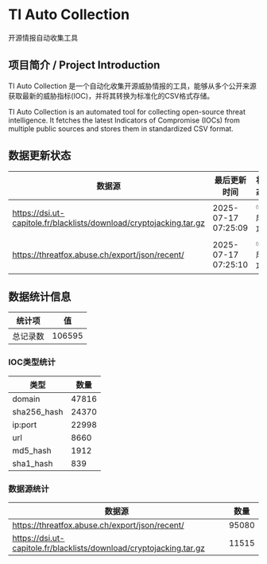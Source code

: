 # TI Auto Collection

 开源情报自动收集工具

## 项目简介 / Project Introduction

TI Auto Collection 是一个自动化收集开源威胁情报的工具，能够从多个公开来源获取最新的威胁指标(IOC)，并将其转换为标准化的CSV格式存储。

TI Auto Collection is an automated tool for collecting open-source threat intelligence. It fetches the latest Indicators of Compromise (IOCs) from multiple public sources and stores them in standardized CSV format.

## 数据更新状态

| 数据源 | 最后更新时间 | 状态 |
|--------|------------|------|
| https://dsi.ut-capitole.fr/blacklists/download/cryptojacking.tar.gz | 2025-07-17 07:25:09 | ✅ 成功 |
| https://threatfox.abuse.ch/export/json/recent/ | 2025-07-17 07:25:10 | ✅ 成功 |

















































































































## 数据统计信息

| 统计项 | 值 |
|--------|----|
| 总记录数 | 106595 |

### IOC类型统计

| 类型 | 数量 |
|------|------|
| domain | 47816 |
| sha256_hash | 24370 |
| ip:port | 22998 |
| url | 8660 |
| md5_hash | 1912 |
| sha1_hash | 839 |

### 数据源统计

| 数据源 | 数量 |
|--------|------|
| https://threatfox.abuse.ch/export/json/recent/ | 95080 |
| https://dsi.ut-capitole.fr/blacklists/download/cryptojacking.tar.gz | 11515 |
